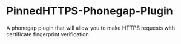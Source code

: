 PinnedHTTPS-Phonegap-Plugin
===========================

A phonegap plugin that will allow you to make HTTPS requests with certificate fingerprint verification
